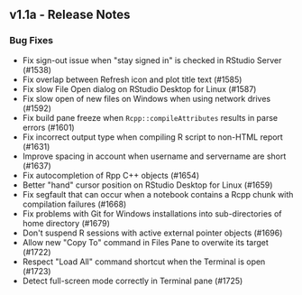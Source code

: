 ## v1.1a - Release Notes

### Bug Fixes

- Fix sign-out issue when "stay signed in" is checked in RStudio Server (#1538)
- Fix overlap between Refresh icon and plot title text (#1585)
- Fix slow File Open dialog on RStudio Desktop for Linux (#1587)
- Fix slow open of new files on Windows when using network drives (#1592)
- Fix build pane freeze when `Rcpp::compileAttributes` results in parse errors (#1601)
- Fix incorrect output type when compiling R script to non-HTML report (#1631)
- Improve spacing in account when username and servername are short (#1637)
- Fix autocompletion of Rpp C++ objects (#1654)
- Better "hand" cursor position on RStudio Desktop for Linux (#1659)
- Fix segfault that can occur when a notebook contains a Rcpp chunk with compilation failures (#1668)
- Fix problems with Git for Windows installations into sub-directories of home directory (#1679)
- Don't suspend R sessions with active external pointer objects (#1696)
- Allow new "Copy To" command in Files Pane to overwite its target (#1722)
- Respect "Load All" command shortcut when the Terminal is open (#1723)
- Detect full-screen mode correctly in Terminal pane (#1725)
